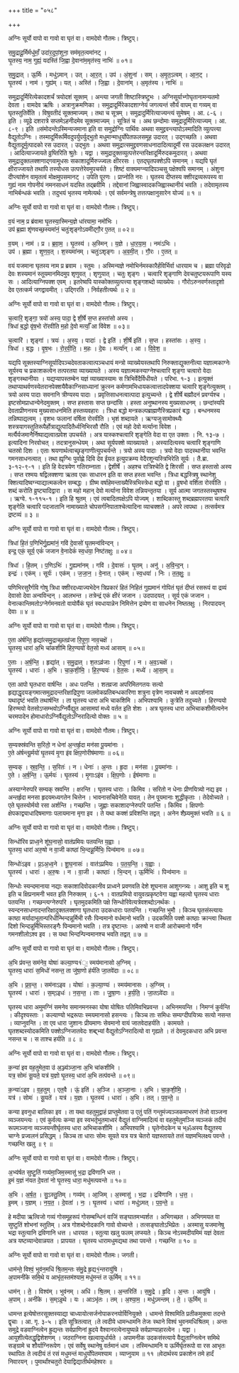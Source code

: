 +++
title = "०५८"

+++


अग्निः सूर्यो वापो वा गावो वा घृतं वा। वामदेवो गौतमः। त्रिष्टुप्।

स॒मु॒द्रादू॒र्मिर्मधु॑माँ॒ उदा॑र॒दुपां॒शुना॒ सम॑मृत॒त्वमा॑नट् ।  
घृ॒तस्य॒ नाम॒ गुह्यं॒ यदस्ति॑ जि॒ह्वा दे॒वाना॑म॒मृत॑स्य॒ नाभिः॑ ॥ ०१॥

स॒मु॒द्रात् । ऊ॒र्मिः । मधु॑ऽमान् । उत् । आ॒र॒त् । उप॑ । अं॒शुना॑ । सम् । अ॒मृ॒त॒ऽत्वम् । आ॒न॒ट् ।  
घृ॒तस्य॑ । नाम॑ । गुह्य॑म् । यत् । अस्ति॑ । जि॒ह्वा । दे॒वाना॑म् । अ॒मृत॑स्य । नाभिः॑ ॥

समुद्रादूर्मिरित्येकादशर्चं त्रयोदशं सूक्तम् । अन्त्या जगती शिष्टास्त्रिष्टुभः । अग्निसूर्याभ्गोघृतानामन्यतमो देवता । वामदेव ऋषिः । अत्रानुक्रमणिका । समुद्रादूर्मिरेकादशाग्नेयं जगत्यन्तं सौर्यं वापम् वा गव्यम् वा घृतस्तुतिर्वेति । विषुवतीदं सूक्तमाज्यम् । तथा च सूत्रम् । समुद्रादुर्मिरित्याज्यन्त्यं सुमेषम् । आ. ८-६ । इति । व्यूढे दशरात्रे सप्तमेऽहनीदमेव सूक्तमाज्यम् । सूत्रितं च । अथ छन्दोमाः समुद्रादूर्मिरित्याज्यम् । आ. ८-९ । इति ॥संमोदन्तेऽस्मिन्यजमाना इति वा समुद्रोग्निः पार्थिवः अथवा समुद्द्रवन्त्यापोऽस्मादिति व्युत्पत्त्या वैद्युतोऽग्निः । तस्मादूर्मिरूर्मिवदुपर्युपर्युद्भुतो मधुमान्माधुर्योपेतफलसमूह उदारत् । उद्गच्छति । अथवा वैद्युतादूर्मुत्पादको रस उदारत् । उद्भुतः । अथवा समुद्रात्समुद्द्रवणसाधनादादित्यादूर्मी रस उदकलक्षन उदारत् । आदित्याज्जायते व्रुष्तिरिति श्रुतेः । यद्वा । समुद्रादुक्तव्युत्पत्तेरन्तरिक्षादूर्मिरुदकमुदारत् । अथवा समुद्रादुक्तलक्शणाद्गवामूधसः सकाशादूर्मिरुज्ज्वलः क्षीररसः । एतद्घृतपक्शेऽपि समानम् । यद्यपि घृतं क्षीराज्जायते तथापि तस्योधस उत्पत्तेरेवमुपचर्यते । शिष्टं वाक्यमग्न्यादिपञ्चसु पक्षेश्वपि समानम् । अंशुना दीप्त्यांशेन वामृतत्वं मोक्षमुपसमानट् । उपेति पूरणः । प्राप्नोति नरः । घृतस्य दीप्तस्य क्शीरद्रव्यरूपस्य वा गुह्यं नाम गोपनीयं नमनसाधनं यदस्ति तद्ब्रवीमि । तद्देवानां जिह्वास्वादकजिह्वास्थानीयं भवति । तदेवामृतस्य नाभिर्बन्धकं भवति । तदुभयं भृतस्य नामेत्यर्थः । एवं सर्वमन्त्रेषु तत्तत्पक्षानुसारेन योज्यं ॥ १ ॥

अग्निः सूर्यो वापो वा गावो वा घृतं वा। वामदेवो गौतमः। त्रिष्टुप्।

व॒यं नाम॒ प्र ब्र॑वामा घृ॒तस्या॒स्मिन्य॒ज्ञे धा॑रयामा॒ नमो॑भिः ।  
उप॑ ब्र॒ह्मा शृ॑णवच्छ॒स्यमा॑नं॒ चतुः॑शृङ्गोऽवमीद्गौ॒र ए॒तत् ॥ ०२॥

व॒यम् । नाम॑ । प्र । ब्र॒वा॒म॒ । घृ॒तस्य॑ । अ॒स्मिन् । य॒ज्ञे । धा॒र॒या॒म॒ । नमः॑ऽभिः ।  
उप॑ । ब्र॒ह्मा । शृ॒ण॒व॒त् । श॒स्यमा॑नम् । चतुः॑ऽशृङ्गः । अ॒व॒मी॒त् । गौ॒रः । ए॒तत् ॥

वयं यजमाना घृतस्य नाम प्र ब्रवाम । स्तुमः । अस्मिन्यज्ञे नमोभिर्नमस्कारैर्हविर्भिर्वा धारयाम च । ब्रह्मा परिवृढो देवः शस्यमानं स्तूयमानमिदमुप शृणुवत् । शृणुयात् । चतुः शृङ्गः । चत्वारि शृङ्गाणि देवचतुष्टयरूपाणि यस्य सः । आदित्याग्निपक्श एवम् । इतरेष्वपि यास्कोक्तव्युत्पत्त्या शृङ्गशब्दो व्याख्येयः । गौरोऽरुनवर्णस्तादृशो देव एतत्कर्म जगद्वावमीत् । उद्गिरति । निर्वहतीत्यर्थः ॥ २ ॥

अग्निः सूर्यो वापो वा गावो वा घृतं वा। वामदेवो गौतमः। त्रिष्टुप्।

च॒त्वारि॒ शृङ्गा॒ त्रयो॑ अस्य॒ पादा॒ द्वे शी॒र्षे स॒प्त हस्ता॑सो अस्य ।  
त्रिधा॑ ब॒द्धो वृ॑ष॒भो रो॑रवीति म॒हो दे॒वो मर्त्याँ॒ आ वि॑वेश ॥ ०३॥

च॒त्वारि॑ । शृङ्गा॑ । त्रयः॑ । अ॒स्य॒ । पादाः॑ । द्वे इति॑ । शी॒र्षे इति॑ । स॒प्त । हस्ता॑सः । अ॒स्य॒ ।  
त्रिधा॑ । ब॒द्धः । वृ॒ष॒भः । रो॒र॒वी॒ति॒ । म॒हः । दे॒वः । मर्त्या॑न् । आ । वि॒वे॒श॒ ॥

यद्यपि सूक्तस्याग्निसूर्यादिपञ्चदेवताकत्वात्पञ्चधायं मन्त्रो व्याख्येयस्तथापि निरुक्ताद्युक्तनीत्या यज्ञात्मकाग्नेः सूर्यस्य च प्रकाशकत्वेन तत्परतया व्याख्यायते । अस्य यज्ञात्मकस्याग्नेश्चत्वारि शृङ्गा चत्वारो वेदाः शृङ्गस्थानीयाः । यद्यप्यापस्तम्बेन यज्ञं व्याख्यास्यामः स त्रिभिर्वेदैर्विधीयते । परिभा. १-३ । इत्युक्तं तथाप्याथर्वणस्येतरानपेक्शयैवैकाग्निसाध्यानां क्रुत्स्न कर्मणामभिधायकत्वात्तादपेक्शया चत्वारि शृङ्गेत्युक्तम् । त्रयो अस्य पादाः सवनानि त्रीण्यस्य पादाः । प्रवृत्तिसाधनत्वात्पादा इत्युच्यन्ते । द्वे शीर्षे बह्मौदनं प्रवर्ग्यश्च । इष्टसोमप्राधान्येनेदमुक्तम् । सप्त हस्तासः सप्त छन्दांसि । हस्ता अनुष्थानस्य मुख्यसाधनम् । छन्दांस्यपि देवताप्रीणनस्य मुख्यसाधनमिति हस्तव्यवहारः । त्रिधा बद्धो मन्त्रकल्पब्राह्मणैस्त्रिप्रकारं बद्धः । बन्धनमस्य तन्निष्पाद्यत्वम् । वृशभः फलानां वर्षिता रोरवीति । भृशं शब्दायते । ऋग्यजुःसामोक्थ्यैः शस्त्रयागस्तुतिरूपैर्होत्राद्युत्पादितैर्ध्वनिभिरसौ रौति । एवं महो देवो मर्त्याना विवेश । मर्त्यैर्यजमानैर्निष्पाद्यत्वात्प्रवेश उपचर्यते । अत्र यास्कश्चत्वारि शृङ्गेति वेदा वा एत उक्ताः । नि. १३-७ । इत्यादिना निरवोचत् । तदत्रानुसन्धेयम् । अथा सूर्यपक्शे व्याख्यायते । अस्यादित्यस्य चत्वारि शृङ्गाणि चतस्रो दिशः । एताः श्रयणार्थत्वाच्छृङ्गाणीत्युपचर्यन्ते । त्रयो अस्य पादाः । त्रयो वेदाः पादस्थानीया भवन्ति गमनसाधनत्वात् । तथा ह्यृग्भिः पुर्वाह्णे दिवि देव ईयत इत्युपक्रम्य वेदैरशून्यस्त्रिभिरेति सूर्यः । तै.ब्रा. ३-१२-९-१ । इति हि वेदत्रयेण गतिराम्नाता । द्वेशीर्षे । अहश्च रात्रिश्चेति द्वे शिरसी । सप्त हस्तासो अस्य । सप्त रश्मयः षद्विलक्शणा ऋतव एकः साधारन इति वा सप्त हस्ता भवन्ति । त्रिधा बद्धस्त्रिषु स्थानेशु क्शित्यादिष्वग्न्याद्यात्मकत्वेन सम्बद्धः । ग्रीष्म वर्षाहेमन्ताख्यैस्त्रिभिस्त्रेधा बद्धो वा । व्रुषभो वर्शिता रोरवीति । शब्दं करोति व्रुष्ट्यादिद्वारा । स महो महान् देवो मर्त्याना विवेश तन्नियन्तृतया । सूर्य आत्मा जगतस्तस्थुषश्च । ऋग्वे. १-११५-१ । इति हि श्रुतम् । एवं त्वबादितपक्षेऽपि योज्यम् । शाब्दिकास्तु शब्दब्रह्मपरतया चत्वारि शृङ्गेति चत्वारि पदजातानि नामाख्याते चोपसर्गनिपाताश्चेत्यादिना व्याचक्शते । अपरे त्वपथा । तत्सर्वमत्र द्रष्टव्यं ॥ ३ ॥

अग्निः सूर्यो वापो वा गावो वा घृतं वा। वामदेवो गौतमः। त्रिष्टुप्।

त्रिधा॑ हि॒तं प॒णिभि॑र्गु॒ह्यमा॑नं॒ गवि॑ दे॒वासो॑ घृ॒तमन्व॑विन्दन् ।  
इन्द्र॒ एकं॒ सूर्य॒ एकं॑ जजान वे॒नादेकं॑ स्व॒धया॒ निष्ट॑तक्षुः ॥ ०४॥

त्रिधा॑ । हि॒तम् । प॒णिऽभिः॑ । गु॒ह्यमा॑नम् । गवि॑ । दे॒वासः॑ । घृ॒तम् । अनु॑ । अ॒वि॒न्द॒न् ।  
इन्द्रः॑ । एक॑म् । सूर्यः॑ । एक॑म् । ज॒जा॒न॒ । वे॒नात् । एक॑म् । स्व॒धया॑ । निः । त॒त॒क्षुः॒ ॥

पणिभिरसुरैर्गवि गोषु त्रिधा क्शीरदध्याज्यभेदेन त्रिप्रकारं हितं निहितं गुह्यमानं गोपितं घृतं दीप्तं रसरूपं वा द्रव्यं देवासो देवा अन्वविन्दन् । आलभन्त । तत्रेन्द्रं एकं क्षीरं जजान । उदपादयत् । सूर्य एकं जजान । वेनात्कान्तिमतोऽग्नेर्गमनवतो वायोर्वैकं घृतं स्वधायान्नेन निमित्तेन द्रव्येण वा साधनेन निष्ततक्षुः । निरपादयन् देवाः ॥ ४ ॥

अग्निः सूर्यो वापो वा गावो वा घृतं वा। वामदेवो गौतमः। त्रिष्टुप्।

ए॒ता अ॑र्षन्ति॒ हृद्या॑त्समु॒द्राच्छ॒तव्र॑जा रि॒पुणा॒ नाव॒चक्षे॑ ।  
घृ॒तस्य॒ धारा॑ अ॒भि चा॑कशीमि हिर॒ण्ययो॑ वेत॒सो मध्य॑ आसाम् ॥ ०५॥

ए॒ताः । अ॒र्ष॒न्ति॒ । हृद्या॑त् । स॒मु॒द्रात् । श॒तऽव्र॑जाः । रि॒पुणा॑ । न । अ॒व॒ऽचक्षे॑ ।  
घृ॒तस्य॑ । धाराः॑ । अ॒भि । चा॒क॒शी॒मि॒ । हि॒र॒ण्ययः॑ । वे॒त॒सः । मध्ये॑ । आ॒सा॒म् ॥

एता आपो घृतधारा वार्षन्ति । अधः पतन्ति । शतव्रजा अपरिमितगतयः सत्यो हृद्याद्धृदयङ्गमात्समुद्रादन्तरिक्षाद्रिपुणा जलमोकप्रतिबन्धकारिणा शत्रुना वृत्रेण नावचक्शे न अवदर्शनाय यथादृष्टं भवति तथार्षन्ति । ता घृतस्य धारा अभि चाकशिमि । अभिपश्यामि । कुत्रेति तदुच्यते । हिरण्ययो हिरण्मयो वेतसोऽप्सम्भवोऽग्निर्वैद्युत आसामपां मध्ये वर्तत इति शेशः । अत्र घृतस्य धारा अभिचाकशीमीत्यनेन चरमपादेन होमाधारोऽग्निर्वैद्युतोऽग्निरादित्यो वोक्तः ॥ ५ ॥

अग्निः सूर्यो वापो वा गावो वा घृतं वा। वामदेवो गौतमः। त्रिष्टुप्।

स॒म्यक्स्र॑वन्ति स॒रितो॒ न धेना॑ अ॒न्तर्हृ॒दा मन॑सा पू॒यमा॑नाः ।  
ए॒ते अ॑र्षन्त्यू॒र्मयो॑ घृ॒तस्य॑ मृ॒गा इ॑व क्षिप॒णोरीष॑माणाः ॥ ०६॥

स॒म्यक् । स्र॒व॒न्ति॒ । स॒रितः॑ । न । धेनाः॑ । अ॒न्तः । हृ॒दा । मन॑सा । पू॒यमा॑नाः ।  
ए॒ते । अ॒र्ष॒न्ति॒ । ऊ॒र्मयः॑ । घृ॒तस्य॑ । मृ॒गाःऽइ॑व । क्षि॒प॒णोः । ईष॑माणाः ॥

अस्याग्नेरुपरि सम्यक् स्रवन्ति । क्षरन्ति । घृतस्य धाराः । किमिव । सरितो न धेनाः प्रीणयित्र्यो नद्य इव । अन्तर्हृदा मनसा हृदयमध्यगतेन चित्तेन । भावनासचिवेनेति यावत् । तेन पूयमानाः शुद्धीकृताः । तेदेवोच्यते । एते घृतस्योर्मयो रसा अर्शन्ति । गच्छन्ति । जुह्वाः सकाशादग्नेरुपरि पतन्ति । किमिव । क्षिपणोः क्षेपकाद्व्याधादिषमाणाः पलायमाना मृगा इव । ते यथा कक्शं प्रविशन्ति तद्वत् । अनेन शैघ्र्यमुक्तं भवति ॥ ६ ॥

अग्निः सूर्यो वापो वा गावो वा घृतं वा। वामदेवो गौतमः। त्रिष्टुप्।

सिन्धो॑रिव प्राध्व॒ने शू॑घ॒नासो॒ वात॑प्रमियः पतयन्ति य॒ह्वाः ।  
घृ॒तस्य॒ धारा॑ अरु॒षो न वा॒जी काष्ठा॑ भि॒न्दन्नू॒र्मिभिः॒ पिन्व॑मानः ॥ ०७॥

सिन्धोः॑ऽइव । प्र॒ऽअ॒ध्व॒ने । शू॒घ॒नासः॑ । वात॑ऽप्रमियः । प॒त॒य॒न्ति॒ । य॒ह्वाः ।  
घृ॒तस्य॑ । धाराः॑ । अ॒रु॒षः । न । वा॒जी । काष्ठाः॑ । भि॒न्दन् । ऊ॒र्मिभिः॑ । पिन्व॑मानः ॥

सिन्धोः स्यन्दमानाया नद्याः सकाशादिवोदकानीव प्राध्वने प्रवणवति देशे शूघनास आशुगन्त्र्यः । आशु इति च शु इति च क्षिप्रनामनी भवत इति निरुक्तम् । ६-१ । वातप्रमियो वायुवत्प्रकृष्टवेगा यह्वा महत्यो घृतस्य धाराः पतयन्ति । गच्छन्त्यग्नेरुपरि । घृतमुदकमिति पक्षे सिन्धोरिवेत्यत्रेवशब्दोऽनर्थकः । स्यन्दनसाधनादन्तरिक्षादुक्तलक्शणा घृतधारा उदकधाराः पतयन्ति । गच्छन्ति भुमौ । किञ्च घृतसंस्त्यायः काष्ठा मर्यादाभूतान्परिधीन्भिन्दन्नूर्मिभी रसैः पिन्वमानो वर्धमानो भवति । उदकमिति पक्शे काष्ठाः क्रान्त्वा स्थिता दिशो भिन्दन्नूर्मिभिस्तरङ्गैः पिन्वमानो भवति । तत्र दृष्टान्तः । अरुषो न वाजी आरोचमानो गर्वेन गमनशीलोऽश्व इव । स यथा भिन्दन्पिन्वमानश्च भवति तद्वत् ॥ ७ ॥

अग्निः सूर्यो वापो वा गावो वा घृतं वा। वामदेवो गौतमः। त्रिष्टुप्।

अ॒भि प्र॑वन्त॒ सम॑नेव॒ योषाः॑ कल्या॒ण्य१॑ः॒ स्मय॑मानासो अ॒ग्निम् ।  
घृ॒तस्य॒ धाराः॑ स॒मिधो॑ नसन्त॒ ता जु॑षा॒णो ह॑र्यति जा॒तवे॑दाः ॥ ०८॥

अ॒भि । प्र॒व॒न्त॒ । सम॑नाऽइव । योषाः॑ । क॒ल्या॒ण्यः॑ । स्मय॑मानासः । अ॒ग्निम् ।  
घृ॒तस्य॑ । धाराः॑ । स॒म्ऽइधः॑ । न॒स॒न्त॒ । ताः । जु॒षा॒णः । ह॒र्य॒ति॒ । जा॒तऽवे॑दाः ॥

घृतस्य धारा अमुमग्निं समनेव समानमनस्का योषा योषितः पतिमिवभिप्रवन्त । अभिनमयन्ति । निमग्नं कुर्वन्ति । कीदृश्यस्ताः । कल्याण्यो भद्ररूपाः स्मयमानासो हसन्त्यः । किञ्च ताः समिधः सम्यग्दीपयित्र्यः सत्यो नसन्त । व्याप्नुवन्ति । ता एव धारा जुशानः प्रीयमाणः सेवमानो वायं जातवेदाहर्यति । कामयते । घृतशब्दस्योदकमिति पक्शेऽग्निजातवेदः शब्द्द्भ्यां वैद्युतोऽग्निरादित्यो वा गृह्यते । तं देवमुदकधारा अभि प्रवन्त नसन्त च । स ताश्च हर्यति ॥ ८ ॥

अग्निः सूर्यो वापो वा गावो वा घृतं वा। वामदेवो गौतमः। त्रिष्टुप्।

क॒न्या॑ इव वह॒तुमेत॒वा उ॑ अ॒ञ्ज्य॑ञ्जा॒ना अ॒भि चा॑कशीमि ।  
यत्र॒ सोमः॑ सू॒यते॒ यत्र॑ य॒ज्ञो घृ॒तस्य॒ धारा॑ अ॒भि तत्प॑वन्ते ॥ ०९॥

क॒न्याः॑ऽइव । व॒ह॒तुम् । एत॒वै । ऊं॒ इति॑ । अ॒ञ्जि । अ॒ञ्जा॒नाः । अ॒भि । चा॒क॒शी॒मि॒ ।  
यत्र॑ । सोमः॑ । सू॒यते॑ । यत्र॑ । य॒ज्ञः । घृ॒तस्य॑ । धाराः॑ । अ॒भि । तत् । प॒व॒न्ते॒ ॥

कन्या इवनुधा बालिका इव । ता यथा वहतुमुद्वाहं प्राप्तुमेतवा उ एतुं पतिं गन्तुमंज्यञ्जकमाभरणं तेजो वाञ्जना व्यञ्जयन्त्यः । एवं कुर्वत्यः कन्या इव स्वभर्तृभुतमाध्वरं वैद्युतं वाग्निमादित्यं वा वहतुमेतुमञ्जि व्यञ्जकं तदीयं रूपमञ्जाना व्यञ्जयन्तीर्घृतस्य धारा अभिचाकशीमि । अभिपश्यामि । घृतेनोदकेन च भ्ॐअस्य वैद्युतस्य चाग्नेः प्रज्वलनं प्रसिद्धम् । किञ्च ता धाराः सोमः सूयते यत्र यत्र चेतरो यज्ञस्तायते तत्तं यज्ञमभिलक्ष्य पवन्ते । गच्छन्ति खलु ॥ ९ ॥

अग्निः सूर्यो वापो वा गावो वा घृतं वा। वामदेवो गौतमः। त्रिष्टुप्।

अ॒भ्य॑र्षत सुष्टु॒तिं गव्य॑मा॒जिम॒स्मासु॑ भ॒द्रा द्रवि॑णानि धत्त ।  
इ॒मं य॒ज्ञं न॑यत दे॒वता॑ नो घृ॒तस्य॒ धारा॒ मधु॑मत्पवन्ते ॥ १०॥

अ॒भि । अ॒र्ष॒त॒ । सु॒ऽस्तु॒तिम् । गव्य॑म् । आ॒जिम् । अ॒स्मासु॑ । भ॒द्रा । द्रवि॑णानि । ध॒त्त॒ ।  
इ॒मम् । य॒ज्ञम् । न॒य॒त॒ । दे॒वता॑ । नः॒ । घृ॒तस्य॑ । धाराः॑ । मधु॑ऽमत् । प॒व॒न्ते॒ ॥

हे मदीया ऋत्विजो गव्यं गोसमूहरूपं गोसम्बन्धिनं वाजिं सङ्घातमभ्यर्शत । अभिगच्छत । अभिगमयत वा सुष्टुतिं शोभनां स्तुतिम् । अत्र गोशब्देनोदकानि गावो वोच्यन्ते । तत्सङ्घातोऽभिप्रेतः । अस्मासु यजमानेषु भद्रा स्तुत्यानि द्रविणानि धत्त । धारयत । स्तुत्या खलु फलम् लप्स्यते । किञ्च नोऽस्मदीयमिमं यज्ञं देवता अत्र यष्टव्यान्देवान्नयत । प्रापयत । घृतस्य धारामधुमद्यथा तथा पवन्ते । गच्छन्ति ॥ १० ॥

अग्निः सूर्यो वापो वा गावो वा घृतं वा। वामदेवो गौतमः। जगती।

धाम॑न्ते॒ विश्वं॒ भुव॑न॒मधि॑ श्रि॒तम॒न्तः स॑मु॒द्रे हृ॒द्य१॒॑न्तरायु॑षि ।  
अ॒पामनी॑के समि॒थे य आभृ॑त॒स्तम॑श्याम॒ मधु॑मन्तं त ऊ॒र्मिम् ॥ ११॥

धाम॑न् । ते॒ । विश्व॑म् । भुव॑नम् । अधि॑ । श्रि॒तम् । अ॒न्तरिति॑ । स॒मु॒द्रे । हृ॒दि । अ॒न्तः । आयु॑षि ।  
अ॒पाम् । अनी॑के । स॒म्ऽइ॒थे । यः । आऽभृ॑तः । तम् । अ॒श्या॒म॒ । मधु॑ऽमन्तम् । ते॒ । ऊ॒र्मिम् ॥

धामन्त इत्येषोत्तरसूक्तस्याद्या चाध्यायोत्सर्जनोपाकरनयोर्विनियुक्ते । धामन्ते विश्वमिति प्रतीकमुक्त्वा तदन्ते द्वृचाः । आ. गृ. ३-५ । इति सूत्रितत्वात् ।ते त्वदीये धामन्धामनि तेजः स्थाने विश्वं भुवनमधिश्रितम् । अन्तः समुद्रे वडवाग्नित्वेन ह्रुद्यन्तः सर्वप्राणिनां ह्रुदये वैश्वानरत्वेनायुष्यन्ने सर्वप्राण्याहारत्वेन । यद्वा । आयुशीत्येतद्धृद्विशेशणम् । जठराग्निना खल्वायुर्धार्यते । अपामनीक उदकसंस्त्याये वैद्युताग्नित्वेन समिथे सङ्ग्रामे च शौर्याग्निरूपेण । एवं सर्वेषु स्थानेषु वर्तमानं धाम । तस्मिन्धामनि य ऊर्मिर्घृतरूपो वा रस आभृतः स्थापितः ते त्वदीयं तं रसं मधुमन्तं माधुर्योपेतमश्याम । व्याप्नुयाम ॥ ११ ॥वेदार्थस्य प्रकाशेन तमे हार्दं निवारयन् । पुमार्थांश्चतुरो देयाद्विद्यातीर्थमहेश्वरः ॥
